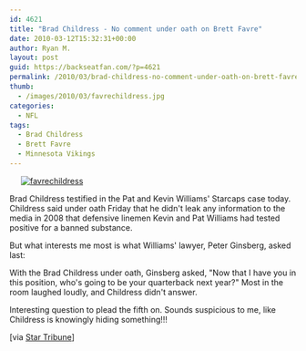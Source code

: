 ```yaml
---
id: 4621
title: "Brad Childress - No comment under oath on Brett Favre"
date: 2010-03-12T15:32:31+00:00
author: Ryan M.
layout: post
guid: https://backseatfan.com/?p=4621
permalink: /2010/03/brad-childress-no-comment-under-oath-on-brett-favre/
thumb:
  - /images/2010/03/favrechildress.jpg
categories:
  - NFL
tags:
  - Brad Childress
  - Brett Favre
  - Minnesota Vikings
---
```


<div class="entry">
  <p>
    <a href="/images/2010/03/favrechildress.jpg"><img class="size-medium wp-image-4622 alignright" style="margin-left: 20px; margin-right: 20px;" title="favrechildress" src="/images/2010/03/favrechildress-300x226.jpg" alt="favrechildress" width="270" height="203" srcset="/images/2010/03/favrechildress-300x226.jpg 300w, /images/2010/03/favrechildress.jpg 406w" sizes="(max-width: 270px) 100vw, 270px" /></a>
  </p>

  <p>
    Brad Childress testified in the Pat and Kevin Williams' Starcaps case today. Childress said under oath Friday that he didn't leak any information to the media in 2008 that defensive linemen Kevin and Pat Williams had tested positive for a banned substance.
  </p>

  <p>
    But what interests me most is what Williams' lawyer, Peter Ginsberg, asked last:
  </p>

  <p>
    With the Brad Childress under oath, Ginsberg asked, "Now that I have you in this position, who's going to be your quarterback next year?" Most in the room laughed loudly, and Childress didn't answer.
  </p>

  <p>
    Interesting question to plead the fifth on. Sounds suspicious to me, like Childress is knowingly hiding something!!!
  </p>

  <p>
    [via <a href="http://www.startribune.com/local/87479262.html?page=2&c=y">Star Tribune</a>]
  </p>
</div>
